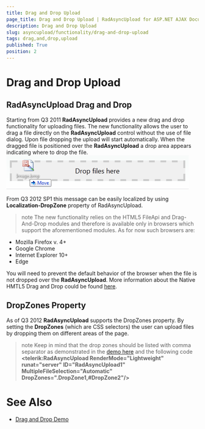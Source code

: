 ```yaml
---
title: Drag and Drop Upload
page_title: Drag and Drop Upload | RadAsyncUpload for ASP.NET AJAX Documentation
description: Drag and Drop Upload
slug: asyncupload/functionality/drag-and-drop-upload
tags: drag,and,drop,upload
published: True
position: 2
---
```


# Drag and Drop Upload



## RadAsyncUpload Drag and Drop

Starting from Q3 2011 **RadAsyncUpload** provides a new drag and drop functionality for uploading files. The new functionality allows the user to drag a file directly on the **RadAsyncUpload** control without the use of file dialog. Upon file dropping the upload will start automatically. When the dragged file is positioned over the **RadAsyncUpload** a drop area appears indicating where to drop the file.![Drag and Drop Upload](images/asyncupload-draganddropupload.png)

From Q3 2012 SP1 this message can be easily localized by using **Localization-DropZone** property of RadAsyncUpload.

>note The new functionality relies on the HTML5 FileApi and Drag-And-Drop modules and therefore is available only in browsers which support the aforementioned modules.
>As for now such browsers are:
>
* Mozilla Firefox v. 4+
* Google Chrome
* Internet Explorer 10+
* Edge


You will need to prevent the default behavior of the browser when the file is not dropped over the **RadAsyncUpload**. More information about the Native HMTL5 Drag and Drop could be found [here](http://www.html5rocks.com/en/tutorials/dnd/basics/).

## DropZones Property

As of Q3 2012 **RadAsyncUpload** supports the DropZones property. By setting the **DropZones** (which are CSS selectors) the user can upload files by dropping them on different areas of the page.

>note Keep in mind that the drop zones should be listed with comma separator as demonstrated in the [demo here](http://demos.telerik.com/aspnet-ajax/asyncupload/examples/draganddrop/defaultcs.aspx) and the following code **\<telerik:RadAsyncUpload RenderMode="Lightweight" runat="server" ID="RadAsyncUpload1" MultipleFileSelection="Automatic" DropZones=".DropZone1,\#DropZone2"/\>** 
>

# See Also

 * [Drag and Drop Demo](http://demos.telerik.com/aspnet-ajax/asyncupload/examples/draganddrop/defaultcs.aspx?product=asyncupload)
